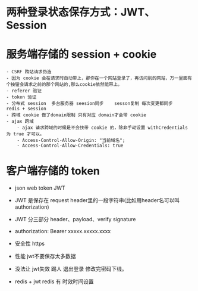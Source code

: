 # 两种登录状态保存方式：JWT、Session

# 服务端存储的 session + cookie

    - CSRF 跨站请求伪造
    - 因为 cookie 会在请求时自动带上，那你在一个网站登录了，再访问别的网站，万一里面有个按钮会请求之前的那个网站的,那么cookie依然能带上。
    - referer 验证
    - token 验证
    - 分布式 session  多台服务器 seesion同步    sesson复制 每次变更都同步    redis + session
    - 跨域 cookie 做了domain限制 只有对应 domain才会带 cookie
    - ajax 跨域
        - ajax 请求跨域的时候是不会挟带 cookie 的，除非手动设置 withCredentials 为 true 才可以。
        - Access-Control-Allow-Origin: "当前域名";
        - Access-Control-Allow-Credentials: true

# 客户端存储的 token

- json web token JWT
- JWT 是保存在 request header里的一段字符串(比如用header名可以叫 authorization)
- JWT 分三部分 header、payload、verify signature
- authorization: Bearer xxxxx.xxxxx.xxxx

- 安全性 https
- 性能 jwt不要保存太多数据
- 没法让 jwt失效 踢人 退出登录 修改完密码下线。
- redis + jwt redis 有 时效时间设置
